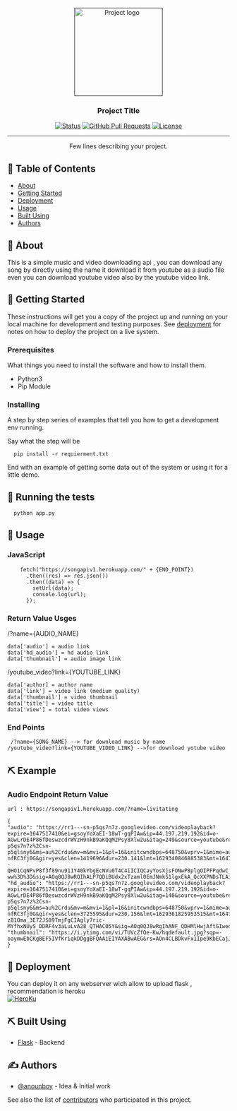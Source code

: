 <p align="center">
  <a href="" rel="noopener">
 <img width=200px height=200px src="https://avatars.githubusercontent.com/u/71139852?v=4" alt="Project logo"></a>
</p>

<h3 align="center">Project Title</h3>

<div align="center">

[![Status](https://img.shields.io/badge/status-active-success.svg)]()
[![GitHub Pull Requests](https://img.shields.io/github/issues-pr/kylelobo/The-Documentation-Compendium.svg)](https://github.com/anounboy/Song_Api/pulls)
[![License](https://img.shields.io/badge/license-MIT-blue.svg)](/LICENSE)

</div>

---

<p align="center"> Few lines describing your project.
    <br> 
</p>

## 📝 Table of Contents

- [About](#about)
- [Getting Started](#getting_started)
- [Deployment](#deployment)
- [Usage](#usage)
- [Built Using](#built_using)
- [Authors](#authors)

## 🧐 About <a name = "about"></a>

This is a simple music and video downloading api , you can download any song by directly using the name it download it from youtube as a audio file even you can download youtube video also by the youtube video link.
## 🏁 Getting Started <a name = "getting_started"></a>

These instructions will get you a copy of the project up and running on your local machine for development and testing purposes. See [deployment](#deployment) for notes on how to deploy the project on a live system.

### Prerequisites

What things you need to install the software and how to install them.

  - Python3
  - Pip Module

### Installing

A step by step series of examples that tell you how to get a development env running.

Say what the step will be

```
  pip install -r requierment.txt
```


End with an example of getting some data out of the system or using it for a little demo.

## 🔧 Running the tests <a name = "tests"></a>

```
  python app.py
```


## 🎈 Usage <a name="usage"></a>

### JavaScript
```
    fetch("https://songapiv1.herokuapp.com/" + {END_POINT})
      .then((res) => res.json())
      .then((data) => {
        setUrl(data);
        console.log(url);
      });
```
### Return Value Usges 
/?name={AUDIO_NAME}
```
data['audio'] = audio link
data['hd_audio'] = hd audio link
data['thumbnail'] = audio image link
```

/youtube_video?link={YOUTUBE_LINK}
```
data['author] = author name 
data['link'] = video link (medium quality)
data['thumbnail'] = video thumbnail
data['title'] = video title
data['view'] = total video views
```



### End Points
` 
  /?name={SONG_NAME} --> for download music by name
`
<br>
`
/youtube_video?link={YOUTUBE_VIDEO_LINK} -->for download yotube video
`

## ⛏️ Example 
### Audio Endpoint Return Value
`
url : https://songapiv1.herokuapp.com/?name=livitating
`
```
{
"audio": "https://rr1---sn-p5qs7n7z.googlevideo.com/videoplayback?expire=1647517410&ei=gsoyYoXaEI-18wT-gqPIAw&ip=44.197.219.192&id=o-AGwLrDE4P86fDeswzcdrWVzH9nkB9aKQqM2Psy8Xlw2u&itag=249&source=youtube&requiressl=yes&mh=OG&mm=31%2C29&mn=sn-p5qs7n7z%2Csn-p5qlsny6&ms=au%2Crdu&mv=m&mvi=1&pl=16&initcwndbps=648750&vprv=1&mime=audio%2Fwebm&ns=o8aA3Ms_qZqGVr-nfRC3fj0G&gir=yes&clen=1419696&dur=230.141&lmt=1629340846885383&mt=1647495669&fvip=1&keepalive=yes&fexp=24001373%2C24007246&c=WEB&txp=5511222&n=LqlG_ZpVCCym_4MV4&sparams=expire%2Cei%2Cip%2Cid%2Citag%2Csource%2Crequiressl%2Cvprv%2Cmime%2Cns%2Cgir%2Cclen%2Cdur%2Clmt&lsparams=mh%2Cmm%2Cmn%2Cms%2Cmv%2Cmvi%2Cpl%2Cinitcwndbps&lsig=AG3C_xAwRQIga--QHO1CqNPvP8f3f89nu911Y40kYbgEcNVu0T4C4iICIQCayYosXjsFONwP8plgOIPFPqdwC_bRPfLQ6IydkhE-ww%3D%3D&sig=AOq0QJ8wRQIhALP7QDiBUdx2xTzaml0EmJNmkS1lgxEkA_QcXXPNDsTLAiA78s_bLtTZ1wdoeMOVsm75ZJi_8Ua4QK3ibUTLoA6MHA==",
"hd_audio": "https://rr1---sn-p5qs7n7z.googlevideo.com/videoplayback?expire=1647517410&ei=gsoyYoXaEI-18wT-gqPIAw&ip=44.197.219.192&id=o-AGwLrDE4P86fDeswzcdrWVzH9nkB9aKQqM2Psy8Xlw2u&itag=140&source=youtube&requiressl=yes&mh=OG&mm=31%2C29&mn=sn-p5qs7n7z%2Csn-p5qlsny6&ms=au%2Crdu&mv=m&mvi=1&pl=16&initcwndbps=648750&vprv=1&mime=audio%2Fmp4&ns=o8aA3Ms_qZqGVr-nfRC3fj0G&gir=yes&clen=3725595&dur=230.156&lmt=1629361825953515&mt=1647495669&fvip=1&keepalive=yes&fexp=24001373%2C24007246&c=WEB&txp=5532434&n=LqlG_ZpVCCym_4MV4&sparams=expire%2Cei%2Cip%2Cid%2Citag%2Csource%2Crequiressl%2Cvprv%2Cmime%2Cns%2Cgir%2Cclen%2Cdur%2Clmt&lsparams=mh%2Cmm%2Cmn%2Cms%2Cmv%2Cmvi%2Cpl%2Cinitcwndbps&lsig=AG3C_xAwRAIgKJuYU1YaH_atWcSM345Jx7-z81Oma_3E72JS89TmjFgCIAgly7ric-MYfhxNUyS_DDRF4v3aLuLvA28_QTHAC05Y&sig=AOq0QJ8wRgIhANF_QDHMlHwjAftGIwedVK3TKulLwPRWzxQ73UOyGZSxAiEAgMoBN3JEiWXcAcMRYPl6xYj74dzb83SQNpySIIb_YlM=",
"thumbnail": "https://i.ytimg.com/vi/TUVcZfQe-Kw/hqdefault.jpg?sqp=-oaymwEbCKgBEF5IVfKriqkDDggBFQAAiEIYAXABwAEG&rs=AOn4CLBDkvFx1Ipe9KbECajJy_axygOfSg"
}
```





## 🚀 Deployment <a name = "deployment"></a>

You can deploy it on any webserver wich allow to upload flask , recommendation is heroku<br>
[![HeroKu](https://img.shields.io/badge/Heroku-430098?style=for-the-badge&logo=heroku&logoColor=white)](https://www.heroku.com)

## ⛏️ Built Using <a name = "built_using"></a>

- [Flask](www.flask.palletsprojects.com/en/2.0.x/) - Backend
## ✍️ Authors <a name = "authors"></a>

- [@anounboy](https://github.com/anounboy) - Idea & Initial work

See also the list of [contributors](https://github.com/kylelobo/The-Documentation-Compendium/contributors) who participated in this project.
